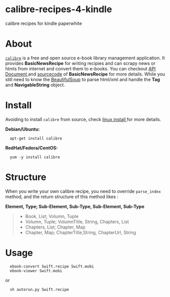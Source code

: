 calibre-recipes-4-kindle
========================

calibre recipes for kindle paperwhite
# About

[`calibre`](http://manual.calibre-ebook.com/news.html) is a free and open source e-book library management application. It provides **BasicNewsRecipe** for writing recipies and can scrapy news or htmls from internet and convert them to e-books. You can checkout [API Document ](http://manual.calibre-ebook.com/news_recipe.html#news-recipe)and [sourcecode](http://bazaar.launchpad.net/~kovid/calibre/trunk/view/head:/src/calibre/web/feeds/news.py) of **BasicNewsRecipe** for more details. While you still need to know the [BeautifulSoup](http://www.crummy.com/software/BeautifulSoup/bs3/documentation.html) to parse html/xml and handle the **Tag** and **NavigableString** object.
# Install
Avoiding to install `calibre` from source, check [linux install ](http://calibre-ebook.com/download_linux ) for more details.

**Debian/Ubuntu:**
```
  apt-get install calibre
```

**RedHat/Fedora/CentOS:**

```
  yum -y install calibre
```
# Structure

When you write your own calibre recipe, you need to override `parse_index` method, and the return structure of this method likes :

**Element, Type; Sub-Element, Sub-Type, Sub-Element, Sub-Type**
>* Book, List; Volumn, Tuple
>* Volumn, Tuple; VolumnTitle, String, Chapters, List
>* Chapters, List; Chapter, Map
>* Chapter, Map; ChapterTitle,String, ChapterUrl, String

# Usage

```
  ebook-convert Swift.recipe Swift.mobi
  ebook-viewer Swift.mobi
```
or
```
  sh autorun.py Swift.recipe
```
